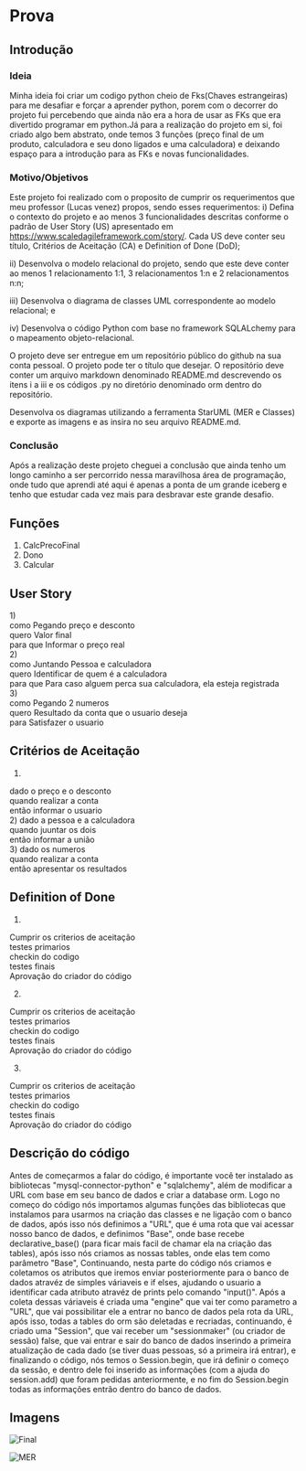 # Prova

## Introdução
### Ideia

Minha ideia foi criar um codigo python cheio de Fks(Chaves estrangeiras) para me desafiar e forçar a aprender python, porem com o decorrer do projeto fui percebendo
que ainda não era a hora de usar as FKs que era divertido programar em python.Já para a realização do projeto em si, foi criado algo bem abstrato, onde temos 3 funções
(preço final de um produto, calculadora e seu dono ligados e uma calculadora) e deixando espaço para a introdução para as FKs e novas funcionalidades.

### Motivo/Objetivos

Este projeto foi realizado com o proposito de cumprir os requerimentos que meu professor (Lucas venez) propos, sendo esses requerimentos: 
i) Defina o contexto do projeto e ao menos 3 funcionalidades descritas conforme o padrão de User Story (US) apresentado em https://www.scaledagileframework.com/story/. Cada US deve conter seu título, Critérios de Aceitação (CA) e Definition of Done (DoD);

ii) Desenvolva o modelo relacional do projeto, sendo que este deve conter ao menos 1 relacionamento 1:1, 3 relacionamentos 1:n e 2 relacionamentos n:n;

iii) Desenvolva o diagrama de classes UML correspondente ao modelo relacional; e

iv) Desenvolva o código Python com base no framework SQLALchemy para o mapeamento objeto-relacional.

O projeto deve ser entregue em um repositório público do github na sua conta pessoal. O projeto pode ter o título que desejar. O repositório deve conter um arquivo markdown denominado README.md descrevendo os itens i a iii e os códigos .py no diretório denominado orm dentro do repositório.

Desenvolva os diagramas utilizando a ferramenta StarUML (MER e Classes) e exporte as imagens e as insira no seu arquivo README.md.

### Conclusão

Após a realização deste projeto cheguei a conclusão que ainda tenho um longo caminho a ser percorrido nessa maravilhosa área de programação, onde tudo que aprendi até aqui é apenas a ponta de um grande iceberg e tenho que estudar cada vez mais para desbravar este grande desafio.


## Funções

1) CalcPrecoFinal<br>
2) Dono<br>
3) Calcular<br>

## User Story
1)<br>
como Pegando preço e desconto <br>
quero Valor final<br>
para que Informar o preço real<br>
2)<br>
como Juntando Pessoa e calculadora<br>
quero Identificar de quem é a calculadora<br>
para que Para caso alguem perca sua calculadora, ela esteja registrada<br>
3)<br>
como Pegando 2 numeros<br>
quero Resultado da conta que o usuario deseja<br>
para Satisfazer o usuario<br>

## Critérios de Aceitação <br>
1)
dado o preço e o desconto<br>
quando realizar a conta<br>
então informar o usuario <br>
2)
dado a pessoa e a calculadora<br>
quando juuntar os dois<br>
então informar a união<br>
3)
dado os numeros<br>
quando realizar a conta<br>
então apresentar os resultados<br>

## Definition of Done
1)
Cumprir os criterios de aceitação<br>
testes primarios<br>
checkin do codigo<br>
testes finais<br>
Aprovação do criador do código<br>

2)
Cumprir os criterios de aceitação<br>
testes primarios<br>
checkin do codigo<br>
testes finais<br>
Aprovação do criador do código<br>

3)
Cumprir os criterios de aceitação<br>
testes primarios<br>
checkin do codigo<br>
testes finais<br>
Aprovação do criador do código<br>

## Descrição do código
Antes de começarmos a falar do código, é importante você ter instalado as bibliotecas "mysql-connector-python" e "sqlalchemy", além de modificar a URL com base em seu banco de dados e criar a database orm.
Logo no começo do código nós importamos algumas funções das bibliotecas que instalamos para usarmos na criação das classes e ne ligação com o banco de dados, após isso
nós definimos a "URL", que é uma rota que vai acessar nosso banco de dados, e definimos "Base", onde base recebe declarative_base() (para ficar mais facil de chamar
ela na criação das tables), após isso nós criamos as nossas tables, onde elas tem como parâmetro "Base", Continuando, nesta parte do código nós criamos e coletamos os
atributos que iremos enviar posteriormente para o banco de dados atravéz de simples váriaveis e if elses, ajudando o usuario a identificar cada atributo atravéz de
prints pelo comando "input()". Após a coleta dessas váriaveis é criada uma "engine" que vai ter como parametro a "URL", que vai possibilitar ele a entrar no banco de
dados pela rota da URL, após isso, todas a tables do orm são deletadas e recriadas, continuando, é criado uma "Session", que vai receber um "sessionmaker" (ou criador
de sessão) false, que vai entrar e sair do banco de dados inserindo a primeira atualização de cada dado (se tiver duas pessoas, só a primeira irá entrar), e
finalizando o código, nós temos o Session.begin, que irá definir o começo da sessão, e dentro dele foi inserido as informações (com a ajuda do session.add) que foram pedidas anteriormente, e no fim do Session.begin todas as informações entrão dentro do banco de dados.


## Imagens

![Final](https://user-images.githubusercontent.com/102041250/193493979-3633c546-319b-4b99-9115-2181e409e912.png)

![MER](https://user-images.githubusercontent.com/102041250/193493993-7d985f75-d51e-4d91-a3a0-9f0c6e69dbe3.png)


